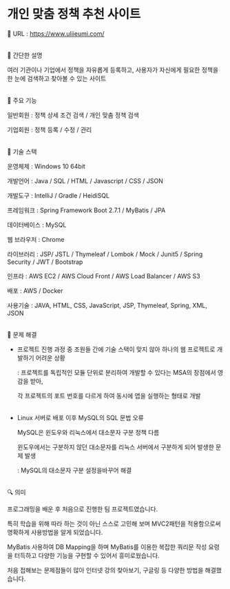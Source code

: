 # 개인 맞춤 정책 추천 사이트
🔗 URL : https://www.uliieumi.com/
<br/><br/>

📌 간단한 설명

여러 기관이나 기업에서 정책을 자유롭게 등록하고, 사용자가 자신에게 필요한 정책을 한 눈에 검색하고 찾아볼 수 있는 사이트
<br/><br/>

📌 주요 기능

일반회원 : 정책 상세 조건 검색 / 개인 맞춤 정책 검색

기업회원 : 정책 등록 / 수정 / 관리
<br/><br/>

🔨 기술 스택

운영체제	    : Windows 10 64bit

개발언어	    : Java / SQL / HTML / Javascript / CSS / JSON

개발도구	    : IntelliJ / Gradle / HeidiSQL

프레임워크	  : Spring Framework Boot 2.7.1 / MyBatis / JPA

데이터베이스	: MySQL

웹 브라우저	: Chrome

라이브러리	  : JSP/ JSTL / Thymeleaf / Lombok / Mock / Junit5 / Spring Security / JWT / Bootstrap

인프라         : AWS EC2 / AWS Cloud Front / AWS Load Balancer / AWS S3

배포         : AWS / Docker

사용기술      : JAVA, HTML, CSS, JavaScript, JSP, Thymeleaf, Spring, XML, JSON
<br/><br/>


🤔 문제 해결

- 프로젝트 진행 과정 중 조원들 간에 기술 스택이 맞지 않아 하나의 웹 프로젝트로 개발하기 어려운 상황


  : 프로젝트를 독립적인 모듈 단위로 분리하여 개발할 수 있다는 MSA의 장점에서 영감을 받아,
  
    각 프로젝트의 포트 번호를 다르게 하여 동시에 앱을 실행하는 형태로 개발
  <br/><br/>

- Linux 서버로 배포 이후 MySQL의 SQL 문법 오류
  
  MySQL은 윈도우와 리눅스에서 대소문자 구분 정책 다름
  
  윈도우에서는 구분하지 않던 대소문자를 리눅스 서버에서 구분하게 되어 발생한 문제 발생


  : MySQL의 대소문자 구분 설정을바꾸어 해결
<br/><br/>


🔍 의미

프로그래밍을 배운 후 처음으로 진행한 팀 프로젝트였습니다. 

특히 학습을 위해 따라 하는 것이 아닌 스스로 고민해 보며 MVC2패턴을 적용함으로써 명확하게 사용방법을 알게 되었습니다. 

MyBatis 사용하여 DB Mapping을 하며 MyBatis를 이용한 복잡한 쿼리문 작성 요령을 터득하고 다양한 기능을 구현할 수 있어서 흥미로웠습니다.

처음 접해보는 문제점들이 많아 인터넷 강의 찾아보기, 구글링 등 다양한 방법을 해결했습니다. 
<br/><br/>


